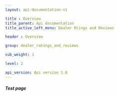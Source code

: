 ```yaml
---
layout: api-documentation-v1

title : Overview
title_parent: Api documentation
title_active_left_menu: Dealer Rtings and Reviews

header : Overview

group: dealer_ratings_and_reviews

sub_weight: 1

level: 2

api_version: Api version 1.0
---
```



##### Test page
